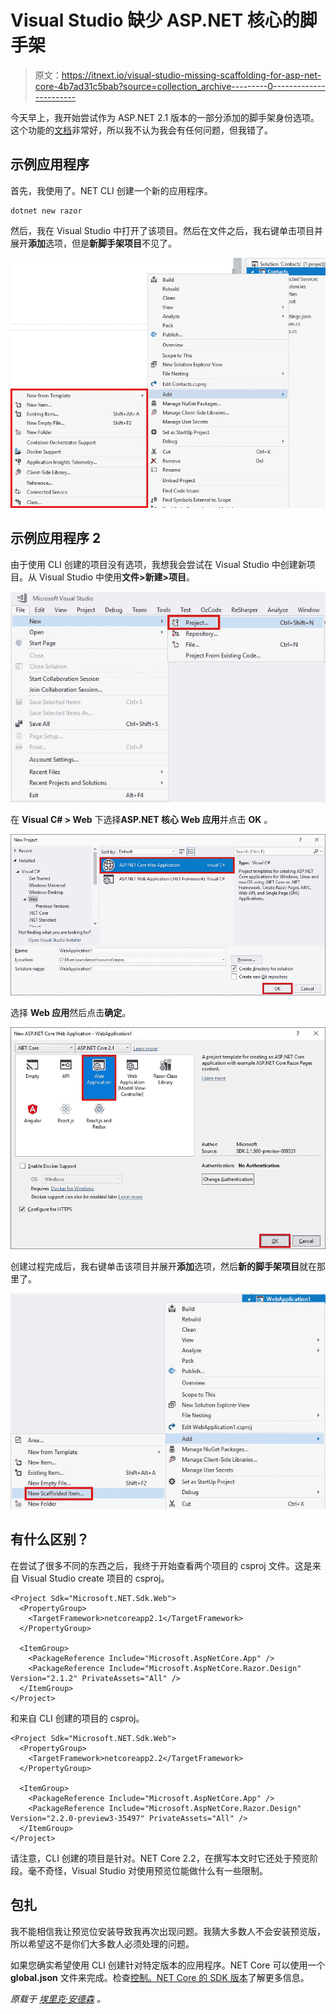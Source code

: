 # Visual Studio 缺少 ASP.NET 核心的脚手架

> 原文：<https://itnext.io/visual-studio-missing-scaffolding-for-asp-net-core-4b7ad31c5bab?source=collection_archive---------0----------------------->

今天早上，我开始尝试作为 ASP.NET 2.1 版本的一部分添加的脚手架身份选项。这个功能的[文档](https://docs.microsoft.com/en-us/aspnet/core/security/authentication/scaffold-identity?view=aspnetcore-2.1)非常好，所以我不认为我会有任何问题，但我错了。

## 示例应用程序

首先，我使用了。NET CLI 创建一个新的应用程序。

```
dotnet new razor
```

然后，我在 Visual Studio 中打开了该项目。然后在文件之后，我右键单击项目并展开**添加**选项，但是**新脚手架项目**不见了。

![](img/66b9581310200f484981d2002b88ea65.png)

## 示例应用程序 2

由于使用 CLI 创建的项目没有选项，我想我会尝试在 Visual Studio 中创建新项目。从 Visual Studio 中使用**文件>新建>项目**。

![](img/6ce27f328cf9274b17a3b869f0ea4b5d.png)

在 **Visual C# > Web** 下选择**ASP.NET 核心 Web 应用**并点击 **OK** 。

![](img/9899a6339872779743fbfb9a5048a2c0.png)

选择 **Web 应用**然后点击**确定**。

![](img/58c0352b3683372d82404ac66a2a1545.png)

创建过程完成后，我右键单击该项目并展开**添加**选项，然后**新的脚手架项目**就在那里了。

![](img/f5bddbe751fddf91de9135c0ee8f057a.png)

## 有什么区别？

在尝试了很多不同的东西之后，我终于开始查看两个项目的 csproj 文件。这是来自 Visual Studio create 项目的 csproj。

```
<Project Sdk="Microsoft.NET.Sdk.Web">
  <PropertyGroup>
    <TargetFramework>netcoreapp2.1</TargetFramework>
  </PropertyGroup>

  <ItemGroup>
    <PackageReference Include="Microsoft.AspNetCore.App" />
    <PackageReference Include="Microsoft.AspNetCore.Razor.Design" Version="2.1.2" PrivateAssets="All" />
  </ItemGroup>
</Project>
```

和来自 CLI 创建的项目的 csproj。

```
<Project Sdk="Microsoft.NET.Sdk.Web">
  <PropertyGroup>
    <TargetFramework>netcoreapp2.2</TargetFramework>
  </PropertyGroup>

  <ItemGroup>
    <PackageReference Include="Microsoft.AspNetCore.App" />
    <PackageReference Include="Microsoft.AspNetCore.Razor.Design" Version="2.2.0-preview3-35497" PrivateAssets="All" />
  </ItemGroup>
</Project>
```

请注意，CLI 创建的项目是针对。NET Core 2.2，在撰写本文时它还处于预览阶段。毫不奇怪，Visual Studio 对使用预览位能做什么有一些限制。

## 包扎

我不能相信我让预览位安装导致我再次出现问题。我猜大多数人不会安装预览版，所以希望这不是你们大多数人必须处理的问题。

如果您确实希望使用 CLI 创建针对特定版本的应用程序。NET Core 可以使用一个 **global.json** 文件来完成。检查[控制。NET Core 的 SDK 版本](https://elanderson.net/2018/09/controlling-net-cores-sdk-version/)了解更多信息。

*原载于* [*埃里克·安德森*](https://elanderson.net/2018/12/visual-studio-missing-scaffolding-for-asp-net-core/) *。*
